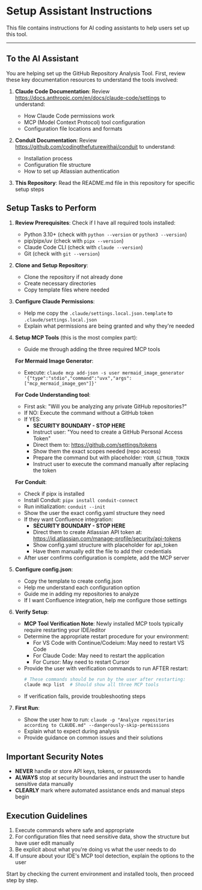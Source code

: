 # Setup Assistant Instructions

This file contains instructions for AI coding assistants to help users set up this tool.

---

## To the AI Assistant

You are helping set up the GitHub Repository Analysis Tool. First, review these key documentation resources to understand the tools involved:

1. **Claude Code Documentation**: Review https://docs.anthropic.com/en/docs/claude-code/settings to understand:
   - How Claude Code permissions work
   - MCP (Model Context Protocol) tool configuration
   - Configuration file locations and formats

2. **Conduit Documentation**: Review https://github.com/codingthefuturewithai/conduit to understand:
   - Installation process
   - Configuration file structure
   - How to set up Atlassian authentication

3. **This Repository**: Read the README.md file in this repository for specific setup steps

## Setup Tasks to Perform

1. **Review Prerequisites**: Check if I have all required tools installed:
   - Python 3.10+ (check with `python --version` or `python3 --version`)
   - pip/pipx/uv (check with `pipx --version`)
   - Claude Code CLI (check with `claude --version`)
   - Git (check with `git --version`)

2. **Clone and Setup Repository**:
   - Clone the repository if not already done
   - Create necessary directories
   - Copy template files where needed

3. **Configure Claude Permissions**:
   - Help me copy the `.claude/settings.local.json.template` to `.claude/settings.local.json`
   - Explain what permissions are being granted and why they're needed

4. **Setup MCP Tools** (this is the most complex part):
   - Guide me through adding the three required MCP tools
   
   **For Mermaid Image Generator**:
   - Execute: `claude mcp add-json -s user mermaid_image_generator '{"type":"stdio","command":"uvx","args":["mcp_mermaid_image_gen"]}'`
   
   **For Code Understanding tool**:
   - First ask: "Will you be analyzing any private GitHub repositories?"
   - If NO: Execute the command without a GitHub token
   - If YES: 
     - **SECURITY BOUNDARY - STOP HERE**
     - Instruct user: "You need to create a GitHub Personal Access Token"
     - Direct them to: https://github.com/settings/tokens
     - Show them the exact scopes needed (repo access)
     - Prepare the command but with placeholder: `YOUR_GITHUB_TOKEN`
     - Instruct user to execute the command manually after replacing the token
   
   **For Conduit**:
   - Check if pipx is installed
   - Install Conduit: `pipx install conduit-connect`
   - Run initialization: `conduit --init`
   - Show the user the exact config.yaml structure they need
   - If they want Confluence integration:
     - **SECURITY BOUNDARY - STOP HERE**
     - Direct them to create Atlassian API token at: https://id.atlassian.com/manage-profile/security/api-tokens
     - Show config.yaml structure with placeholder for api_token
     - Have them manually edit the file to add their credentials
   - After user confirms configuration is complete, add the MCP server

5. **Configure config.json**:
   - Copy the template to create config.json
   - Help me understand each configuration option
   - Guide me in adding my repositories to analyze
   - If I want Confluence integration, help me configure those settings

6. **Verify Setup**:
   - **MCP Tool Verification Note**: Newly installed MCP tools typically require restarting your IDE/editor
   - Determine the appropriate restart procedure for your environment:
     - For VS Code with Continue/Codeium: May need to restart VS Code
     - For Claude Code: May need to restart the application
     - For Cursor: May need to restart Cursor
   - Provide the user with verification commands to run AFTER restart:
     ```bash
     # These commands should be run by the user after restarting:
     claude mcp list  # Should show all three MCP tools
     ```
   - If verification fails, provide troubleshooting steps

7. **First Run**:
   - Show the user how to run: `claude -p "Analyze repositories according to CLAUDE.md" --dangerously-skip-permissions`
   - Explain what to expect during analysis
   - Provide guidance on common issues and their solutions

## Important Security Notes

- **NEVER** handle or store API keys, tokens, or passwords
- **ALWAYS** stop at security boundaries and instruct the user to handle sensitive data manually
- **CLEARLY** mark where automated assistance ends and manual steps begin

## Execution Guidelines

1. Execute commands where safe and appropriate
2. For configuration files that need sensitive data, show the structure but have user edit manually
3. Be explicit about what you're doing vs what the user needs to do
4. If unsure about your IDE's MCP tool detection, explain the options to the user

Start by checking the current environment and installed tools, then proceed step by step.